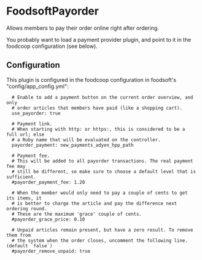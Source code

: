 FoodsoftPayorder
================

Allows members to pay their order online right after ordering.

You probably want to load a payment provider plugin, and point to it
in the foodcoop configuration (see below).

Configuration
-------------
This plugin is configured in the foodcoop configuration in foodsoft's
"config/app\_config.yml":
```
  # Enable to add a payment button on the current order overview, and only
  # order articles that members have paid (like a shopping cart).
  use_payorder: true

  # Payment link.
  # When starting with http: or https:, this is considered to be a full url; else 
  # a Ruby name that will be evaluated on the controller.
  payorder_payment: new_payments_adyen_hpp_path

  # Payment fee.
  # This will be added to all payorder transactions. The real payment fee may
  # still be different, so make sure to choose a default level that is sufficient.
  #payorder_payment_fee: 1.20

  # When the member would only need to pay a couple of cents to get its items, it
  # is better to charge the article and pay the difference next ordering round.
  # These are the maximum 'grace' couple of cents.
  #payorder_grace_price: 0.10

  # Unpaid articles remain present, but have a zero result. To remove them from
  # the system when the order closes, uncomment the following line. (default `false`)
  #payorder_remove_unpaid: true
```
